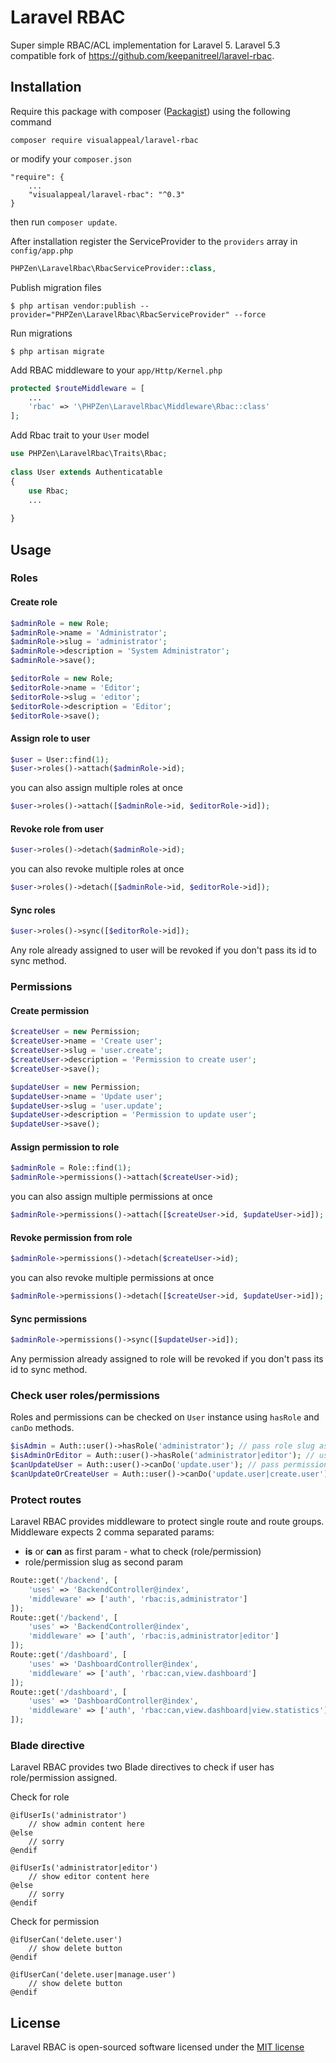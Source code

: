 # Laravel RBAC
Super simple RBAC/ACL implementation for Laravel 5. Laravel 5.3 compatible fork of https://github.com/keepanitreel/laravel-rbac.

## Installation
Require this package with composer ([Packagist](https://packagist.org/packages/phpzen/laravel-rbac)) using the following command

```
composer require visualappeal/laravel-rbac
```

or modify your `composer.json`

```
"require": {
    ...
    "visualappeal/laravel-rbac": "^0.3"
}
```

then run `composer update`.

After installation register the ServiceProvider to the `providers` array in `config/app.php`

```php
PHPZen\LaravelRbac\RbacServiceProvider::class,
```

Publish migration files

```
$ php artisan vendor:publish --provider="PHPZen\LaravelRbac\RbacServiceProvider" --force
```

Run migrations

```
$ php artisan migrate
```

Add RBAC middleware to your `app/Http/Kernel.php`

```php
protected $routeMiddleware = [
    ...
    'rbac' => '\PHPZen\LaravelRbac\Middleware\Rbac::class'
];
```

Add Rbac trait to your `User` model

```php
use PHPZen\LaravelRbac\Traits\Rbac;
	
class User extends Authenticatable
{
    use Rbac;
    ...
	    
}
```

## Usage

### Roles

#### Create role

```php
$adminRole = new Role;
$adminRole->name = 'Administrator';
$adminRole->slug = 'administrator';
$adminRole->description = 'System Administrator';
$adminRole->save();

$editorRole = new Role;
$editorRole->name = 'Editor';
$editorRole->slug = 'editor';
$editorRole->description = 'Editor';
$editorRole->save();
```

#### Assign role to user
	
```php
$user = User::find(1);
$user->roles()->attach($adminRole->id);
```

you can also assign multiple roles at once

```php
$user->roles()->attach([$adminRole->id, $editorRole->id]);
```

#### Revoke role from user

```php
$user->roles()->detach($adminRole->id);
```

you can also revoke multiple roles at once

```php
$user->roles()->detach([$adminRole->id, $editorRole->id]);
```

#### Sync roles

```php
$user->roles()->sync([$editorRole->id]);
```

Any role already assigned to user will be revoked if you don't pass its id to sync method.

### Permissions

#### Create permission

```php
$createUser = new Permission;
$createUser->name = 'Create user';
$createUser->slug = 'user.create';
$createUser->description = 'Permission to create user';
$createUser->save();

$updateUser = new Permission;
$updateUser->name = 'Update user';
$updateUser->slug = 'user.update';
$updateUser->description = 'Permission to update user';
$updateUser->save();
```

#### Assign permission to role

```php
$adminRole = Role::find(1);
$adminRole->permissions()->attach($createUser->id);
```

you can also assign multiple permissions at once

```php
$adminRole->permissions()->attach([$createUser->id, $updateUser->id]);
```

#### Revoke permission from role

```php
$adminRole->permissions()->detach($createUser->id);
```

you can also revoke multiple permissions at once

```php
$adminRole->permissions()->detach([$createUser->id, $updateUser->id]);
```

#### Sync permissions

```php
$adminRole->permissions()->sync([$updateUser->id]);
```

Any permission already assigned to role will be revoked if you don't pass its id to sync method.

### Check user roles/permissions

Roles and permissions can be checked on `User` instance using `hasRole` and `canDo` methods.

```php
$isAdmin = Auth::user()->hasRole('administrator'); // pass role slug as parameter
$isAdminOrEditor = Auth::user()->hasRole('administrator|editor'); // using OR operator
$canUpdateUser = Auth::user()->canDo('update.user'); // pass permission slug as parameter
$canUpdateOrCreateUser = Auth::user()->canDo('update.user|create.user'); // using OR operator
```

### Protect routes

Laravel RBAC provides middleware to protect single route and route groups. Middleware expects 2 comma separated params: 
- **is** or **can** as first param - what to check (role/permission)
- role/permission slug as second param

```php
Route::get('/backend', [
    'uses' => 'BackendController@index',
    'middleware' => ['auth', 'rbac:is,administrator']
]);
Route::get('/backend', [
    'uses' => 'BackendController@index',
    'middleware' => ['auth', 'rbac:is,administrator|editor']
]);
Route::get('/dashboard', [
    'uses' => 'DashboardController@index',
    'middleware' => ['auth', 'rbac:can,view.dashboard']
]);
Route::get('/dashboard', [
    'uses' => 'DashboardController@index',
    'middleware' => ['auth', 'rbac:can,view.dashboard|view.statistics']
]);
```

### Blade directive

Laravel RBAC provides two Blade directives to check if user has role/permission assigned.

Check for role

```
@ifUserIs('administrator')
    // show admin content here
@else
    // sorry
@endif

@ifUserIs('administrator|editor')
    // show editor content here
@else
    // sorry
@endif
```

Check for permission

```
@ifUserCan('delete.user')
    // show delete button
@endif

@ifUserCan('delete.user|manage.user')
    // show delete button
@endif
```

## License

Laravel RBAC is open-sourced software licensed under the [MIT license](http://opensource.org/licenses/MIT)
